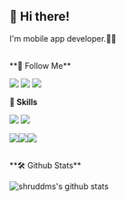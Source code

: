 ## 👋  Hi there! 

I'm mobile app developer.👩‍💻

<br/> 
**🚀 Follow Me**

<a href="https://tech-carrot.tistory.com/"><img src="https://img.shields.io/badge/Blog-336699?logo=Bloglovin&logoColor=white"/></a>
<a href="https://www.instagram.com/dev_eun/"><img src="https://img.shields.io/badge/Instagram-8a3ab9?logo=Instagram&logoColor=white"/></a>
<a href="kyungeun.dev@gmail.com"><img src="https://img.shields.io/badge/Email-4285F4?logo=Gmail&logoColor=white"/></a>

**💪 Skills**

<img src="https://img.shields.io/badge/Android-3DDC84?logo=Android&logoColor=white&style=flat-square"/>
<img src="https://img.shields.io/badge/iOS-000000?logo=iOS&logoColor=white&style=flat-square"/>

<img src="https://img.shields.io/badge/Kotlin-7F52FF?logo=Kotlin&logoColor=white&style=flat-square"/><img src="https://img.shields.io/badge/Java-34567C?logo=CoffeeScript&logoColor=white&style=flat-square"/><img src="https://img.shields.io/badge/Swift-F05138?logo=Swift&logoColor=white&style=flat-square"/>

<br/> 
**🛠 Github Stats**

![shruddms's github stats](https://github-readme-stats.vercel.app/api?username=shruddms&show_icons=true)
